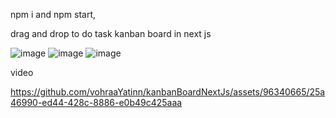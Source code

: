 npm i and npm start,

drag and drop to do task kanban board in next js

![image](https://github.com/vohraaYatinn/kanbanBoardNextJs/assets/96340665/c0167561-0d0d-4de6-841c-700945b42a5f)
![image](https://github.com/vohraaYatinn/kanbanBoardNextJs/assets/96340665/c95a3a29-efbe-4721-8305-c50d018f74a8)
![image](https://github.com/vohraaYatinn/kanbanBoardNextJs/assets/96340665/5ab4b426-95f2-4954-8207-99ed568975ee)


video

https://github.com/vohraaYatinn/kanbanBoardNextJs/assets/96340665/25a46990-ed44-428c-8886-e0b49c425aaa

